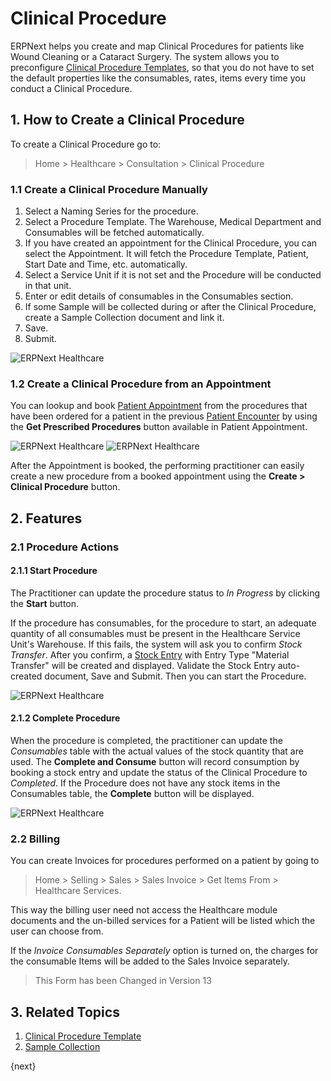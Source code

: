 <!-- add-breadcrumbs -->

# Clinical Procedure

ERPNext helps you create and map Clinical Procedures for patients like Wound Cleaning or a Cataract Surgery. The system allows you to preconfigure [Clinical Procedure Templates](/docs/v12/user/manual/en/healthcare/sample_collection), so that you do not have to set the default properties like the consumables, rates, items every time you conduct a Clinical Procedure.

## 1. How to Create a Clinical Procedure

To create a Clinical Procedure go to:

> Home > Healthcare > Consultation > Clinical Procedure

### 1.1 Create a Clinical Procedure Manually

1. Select a Naming Series for the procedure.
2. Select a Procedure Template. The Warehouse, Medical Department and Consumables will be fetched automatically.
3. If you have created an appointment for the Clinical Procedure, you can select the Appointment. It will fetch the Procedure Template, Patient, Start Date and Time, etc. automatically.
4. Select a Service Unit if it is not set and the Procedure will be conducted in that unit.
5. Enter or edit details of consumables in the Consumables section.
6. If some Sample will be collected during or after the Clinical Procedure, create a Sample Collection document and link it.
7. Save.
8. Submit.

<img class="screenshot" alt="ERPNext Healthcare" src="{{docs_base_url}}/v12/assets/img/healthcare/clinical_procedure.png">

### 1.2 Create a Clinical Procedure from an Appointment

You can lookup and book [Patient Appointment](/docs/v12/user/manual/en/healthcare/patient_appointment) from the procedures that have been ordered for a patient in the previous [Patient Encounter](/docs/v12/user/manual/en/healthcare/patient_encounter) by using the **Get Prescribed Procedures** button available in Patient Appointment.

<img class="screenshot" alt="ERPNext Healthcare" src="{{docs_base_url}}/v12/assets/img/healthcare/prescribed_procedures.png">

<img class="screenshot" alt="ERPNext Healthcare" src="{{docs_base_url}}/v12/assets/img/healthcare/prescribed_procedures_1.png">

After the Appointment is booked, the performing practitioner can easily create a new procedure from a booked appointment using the **Create > Clinical Procedure** button.

## 2. Features

### 2.1 Procedure Actions

#### 2.1.1 Start Procedure

The Practitioner can update the procedure status to _In Progress_ by clicking the **Start** button.

If the procedure has consumables, for the procedure to start, an adequate quantity of all consumables must be present in the Healthcare Service Unit's Warehouse. If this fails, the system will ask you to confirm _Stock Transfer_. After you confirm, a [Stock Entry](/docs/v12/user/manual/en/stock/stock-entry) with Entry Type "Material Transfer" will be created and displayed. Validate the Stock Entry auto-created document, Save and Submit. Then you can start the Procedure.

<img class="screenshot" alt="ERPNext Healthcare" src="{{docs_base_url}}/v12/assets/img/healthcare/procedure_consumption.png">

#### 2.1.2 Complete Procedure

When the procedure is completed, the practitioner can update the _Consumables_ table with the actual values of the stock quantity that are used. The **Complete and Consume** button will record consumption by booking a stock entry and update the status of the Clinical Procedure to _Completed_. If the Procedure does not have any stock items in the Consumables table, the **Complete** button will be displayed.

<img class="screenshot" alt="ERPNext Healthcare" src="{{docs_base_url}}/v12/assets/img/healthcare/complete_and_consume.png">

### 2.2 Billing

You can create Invoices for procedures performed on a patient by going to
> Home > Selling > Sales > Sales Invoice > Get Items From > Healthcare Services.

This way the billing user need not access the Healthcare module documents and the un-billed services for a Patient will be listed which the user can choose from.

If the _Invoice Consumables Separately_ option is turned on, the charges for the consumable Items will be added to the Sales Invoice separately.

> This Form has been Changed in Version 13

## 3. Related Topics

1. [Clinical Procedure Template](/docs/v12/user/manual/en/healthcare/clinical_procedure_template)
1. [Sample Collection](/docs/v12/user/manual/en/healthcare/sample_collection)

{next}
